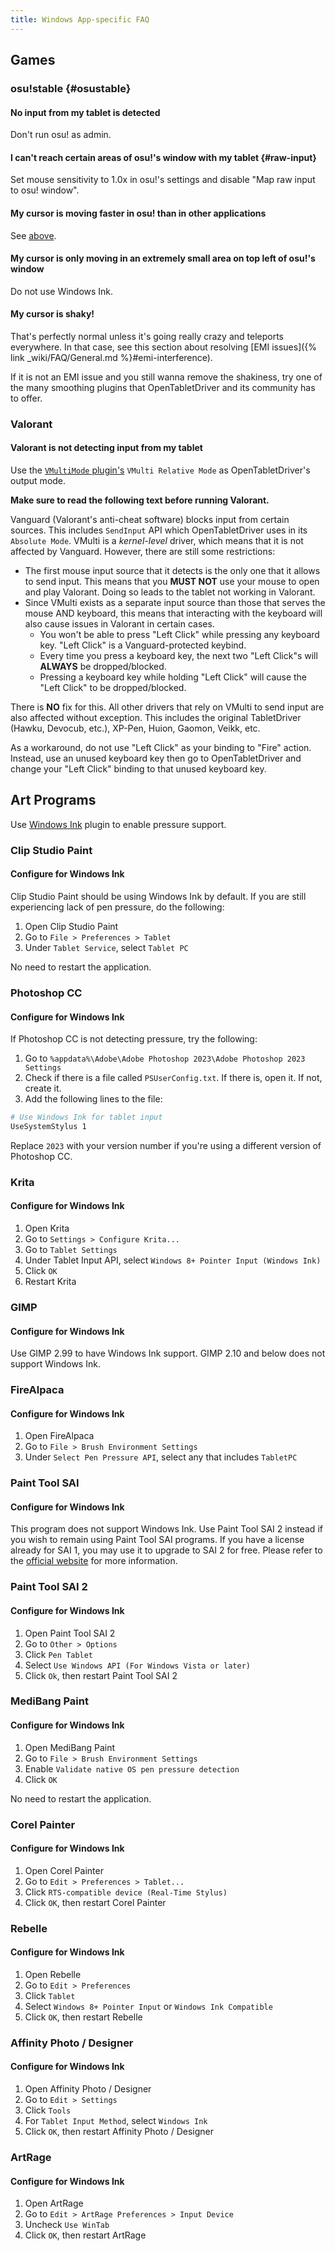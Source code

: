 ```yaml
---
title: Windows App-specific FAQ
---
```


## Games

### osu!stable {#osustable}

#### No input from my tablet is detected

Don't run osu! as admin.

#### I can't reach certain areas of osu!'s window with my tablet {#raw-input}

Set mouse sensitivity to 1.0x in osu!'s settings and disable "Map raw input to osu! window".

#### My cursor is moving faster in osu! than in other applications

See [above](#raw-input).

#### My cursor is only moving in an extremely small area on top left of osu!'s window

Do not use Windows Ink.

#### My cursor is shaky!

That's perfectly normal unless it's going really crazy and teleports everywhere. In that case, see this section about resolving [EMI issues]({% link _wiki/FAQ/General.md %}#emi-interference).

If it is not an EMI issue and you still wanna remove the shakiness, try one of the many smoothing plugins that OpenTabletDriver and its community has to offer.

### Valorant

#### Valorant is not detecting input from my tablet

Use the [`VMultiMode` plugin's](https://github.com/X9VoiD/VoiDPlugins/wiki/VMultiMode) `VMulti Relative Mode` as OpenTabletDriver's output mode.

**Make sure to read the following text before running Valorant.**

Vanguard (Valorant's anti-cheat software) blocks input from certain sources. This includes `SendInput` API which OpenTabletDriver uses in its `Absolute Mode`. VMulti is a *kernel-level* driver, which means that it is not affected by Vanguard. However, there are still some restrictions:

- The first mouse input source that it detects is the only one that it allows to send input. This means that you **MUST NOT** use your mouse to open and play Valorant. Doing so leads to the tablet not working in Valorant.
- Since VMulti exists as a separate input source than those that serves the mouse AND keyboard, this means that interacting with the keyboard will also cause issues in Valorant in certain cases.
    - You won't be able to press "Left Click" while pressing any keyboard key. "Left Click" is a Vanguard-protected keybind.
    - Every time you press a keyboard key, the next two "Left Click"s will **ALWAYS** be dropped/blocked.
    - Pressing a keyboard key while holding "Left Click" will cause the "Left Click" to be dropped/blocked.

There is **NO** fix for this. All other drivers that rely on VMulti to send input are also affected without exception. This includes the original TabletDriver (Hawku, Devocub, etc.), XP-Pen, Huion, Gaomon, Veikk, etc.

As a workaround, do not use "Left Click" as your binding to "Fire" action. Instead, use an unused keyboard key then go to OpenTabletDriver and change your "Left Click" binding to that unused keyboard key.

## Art Programs

Use [Windows Ink](https://github.com/X9VoiD/VoiDPlugins/wiki/WindowsInk) plugin to enable pressure support.

### Clip Studio Paint

#### Configure for Windows Ink

Clip Studio Paint should be using Windows Ink by default. If you are still experiencing lack of pen
pressure, do the following:

1. Open Clip Studio Paint
2. Go to `File > Preferences > Tablet`
3. Under `Tablet Service`, select `Tablet PC`

No need to restart the application.

### Photoshop CC

#### Configure for Windows Ink

If Photoshop CC is not detecting pressure, try the following:

1. Go to `%appdata%\Adobe\Adobe Photoshop 2023\Adobe Photoshop 2023 Settings`
2. Check if there is a file called `PSUserConfig.txt`. If there is, open it. If not, create it.
3. Add the following lines to the file:
```sh
# Use Windows Ink for tablet input
UseSystemStylus 1
```

Replace `2023` with your version number if you're using a different version of Photoshop CC.

### Krita

#### Configure for Windows Ink

1. Open Krita
2. Go to `Settings > Configure Krita...`
3. Go to `Tablet Settings`
4. Under Tablet Input API, select `Windows 8+ Pointer Input (Windows Ink)`
5. Click `OK`
6. Restart Krita

### GIMP

#### Configure for Windows Ink

Use GIMP 2.99 to have Windows Ink support. GIMP 2.10 and below does not support Windows Ink.

### FireAlpaca

#### Configure for Windows Ink

1. Open FireAlpaca
2. Go to `File > Brush Environment Settings`
3. Under `Select Pen Pressure API`, select any that includes `TabletPC`

### Paint Tool SAI

#### Configure for Windows Ink

This program does not support Windows Ink. Use Paint Tool SAI 2 instead if you wish to remain using
Paint Tool SAI programs. If you have a license already for SAI 1, you may use it to upgrade to SAI
2 for free. Please refer to the [official website](https://www.systemax.jp/en/sai/devdept.html)
for more information.

### Paint Tool SAI 2

#### Configure for Windows Ink

1. Open Paint Tool SAI 2
2. Go to `Other > Options`
3. Click `Pen Tablet`
4. Select `Use Windows API (For Windows Vista or later)`
5. Click `Ok`, then restart Paint Tool SAI 2

### MediBang Paint

#### Configure for Windows Ink

1. Open MediBang Paint
2. Go to `File > Brush Environment Settings`
3. Enable `Validate native OS pen pressure detection`
4. Click `OK`

No need to restart the application.

### Corel Painter

#### Configure for Windows Ink

1. Open Corel Painter
2. Go to `Edit > Preferences > Tablet...`
3. Click `RTS-compatible device (Real-Time Stylus)`
4. Click `OK`, then restart Corel Painter

### Rebelle

#### Configure for Windows Ink

1. Open Rebelle
2. Go to `Edit > Preferences`
3. Click `Tablet`
4. Select `Windows 8+ Pointer Input` or `Windows Ink Compatible`
5. Click `OK`, then restart Rebelle

### Affinity Photo / Designer

#### Configure for Windows Ink

1. Open Affinity Photo / Designer
2. Go to `Edit > Settings`
3. Click `Tools`
4. For `Tablet Input Method`, select `Windows Ink`
5. Click `OK`, then restart Affinity Photo / Designer

### ArtRage

#### Configure for Windows Ink

1. Open ArtRage
2. Go to `Edit > ArtRage Preferences > Input Device`
3. Uncheck `Use WinTab`
4. Click `OK`, then restart ArtRage
